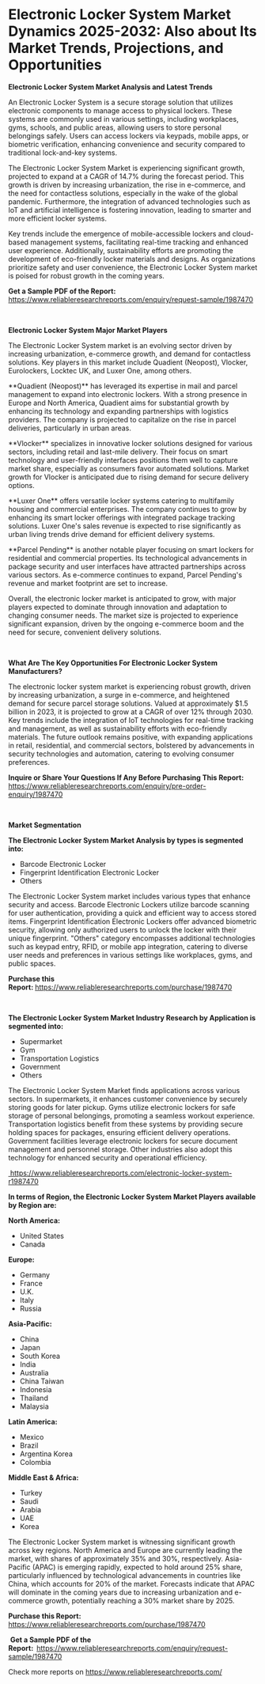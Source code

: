 <p><h1>Electronic Locker System Market Dynamics 2025-2032: Also about Its Market Trends, Projections, and Opportunities</h1></p><p><strong>Electronic Locker System Market Analysis and Latest Trends</strong></p>
<p><p>An Electronic Locker System is a secure storage solution that utilizes electronic components to manage access to physical lockers. These systems are commonly used in various settings, including workplaces, gyms, schools, and public areas, allowing users to store personal belongings safely. Users can access lockers via keypads, mobile apps, or biometric verification, enhancing convenience and security compared to traditional lock-and-key systems.</p><p>The Electronic Locker System Market is experiencing significant growth, projected to expand at a CAGR of 14.7% during the forecast period. This growth is driven by increasing urbanization, the rise in e-commerce, and the need for contactless solutions, especially in the wake of the global pandemic. Furthermore, the integration of advanced technologies such as IoT and artificial intelligence is fostering innovation, leading to smarter and more efficient locker systems. </p><p>Key trends include the emergence of mobile-accessible lockers and cloud-based management systems, facilitating real-time tracking and enhanced user experience. Additionally, sustainability efforts are promoting the development of eco-friendly locker materials and designs. As organizations prioritize safety and user convenience, the Electronic Locker System market is poised for robust growth in the coming years.</p></p>
<p><strong>Get a Sample PDF of the Report:&nbsp;</strong> <a href="https://www.reliableresearchreports.com/enquiry/request-sample/1987470?utm_campaign=2452&utm_medium=2&utm_source=Github&utm_content=ia&utm_term=20022025&utm_id=electronic-locker-system">https://www.reliableresearchreports.com/enquiry/request-sample/1987470</a></p>
<p>&nbsp;</p>
<p><strong>Electronic Locker System Major Market Players</strong></p>
<p><p>The Electronic Locker System market is an evolving sector driven by increasing urbanization, e-commerce growth, and demand for contactless solutions. Key players in this market include Quadient (Neopost), Vlocker, Eurolockers, Locktec UK, and Luxer One, among others.</p><p>**Quadient (Neopost)** has leveraged its expertise in mail and parcel management to expand into electronic lockers. With a strong presence in Europe and North America, Quadient aims for substantial growth by enhancing its technology and expanding partnerships with logistics providers. The company is projected to capitalize on the rise in parcel deliveries, particularly in urban areas.</p><p>**Vlocker** specializes in innovative locker solutions designed for various sectors, including retail and last-mile delivery. Their focus on smart technology and user-friendly interfaces positions them well to capture market share, especially as consumers favor automated solutions. Market growth for Vlocker is anticipated due to rising demand for secure delivery options.</p><p>**Luxer One** offers versatile locker systems catering to multifamily housing and commercial enterprises. The company continues to grow by enhancing its smart locker offerings with integrated package tracking solutions. Luxer One's sales revenue is expected to rise significantly as urban living trends drive demand for efficient delivery systems.</p><p>**Parcel Pending** is another notable player focusing on smart lockers for residential and commercial properties. Its technological advancements in package security and user interfaces have attracted partnerships across various sectors. As e-commerce continues to expand, Parcel Pending's revenue and market footprint are set to increase.</p><p>Overall, the electronic locker market is anticipated to grow, with major players expected to dominate through innovation and adaptation to changing consumer needs. The market size is projected to experience significant expansion, driven by the ongoing e-commerce boom and the need for secure, convenient delivery solutions.</p></p>
<p>&nbsp;</p>
<p><strong>What Are The Key Opportunities For Electronic Locker System Manufacturers?</strong></p>
<p><p>The electronic locker system market is experiencing robust growth, driven by increasing urbanization, a surge in e-commerce, and heightened demand for secure parcel storage solutions. Valued at approximately $1.5 billion in 2023, it is projected to grow at a CAGR of over 12% through 2030. Key trends include the integration of IoT technologies for real-time tracking and management, as well as sustainability efforts with eco-friendly materials. The future outlook remains positive, with expanding applications in retail, residential, and commercial sectors, bolstered by advancements in security technologies and automation, catering to evolving consumer preferences.</p></p>
<p><strong>Inquire or Share Your Questions If Any Before Purchasing This Report:</strong> <a href="https://www.reliableresearchreports.com/enquiry/pre-order-enquiry/1987470?utm_campaign=2452&utm_medium=2&utm_source=Github&utm_content=ia&utm_term=20022025&utm_id=electronic-locker-system">https://www.reliableresearchreports.com/enquiry/pre-order-enquiry/1987470</a></p>
<p>&nbsp;</p>
<p><strong>Market Segmentation</strong></p>
<p><strong>The Electronic Locker System Market Analysis by types is segmented into:</strong></p>
<p><ul><li>Barcode Electronic Locker</li><li>Fingerprint Identification Electronic Locker</li><li>Others</li></ul></p>
<p><p>The Electronic Locker System market includes various types that enhance security and access. Barcode Electronic Lockers utilize barcode scanning for user authentication, providing a quick and efficient way to access stored items. Fingerprint Identification Electronic Lockers offer advanced biometric security, allowing only authorized users to unlock the locker with their unique fingerprint. "Others" category encompasses additional technologies such as keypad entry, RFID, or mobile app integration, catering to diverse user needs and preferences in various settings like workplaces, gyms, and public spaces.</p></p>
<p><strong>Purchase this Report:&nbsp;</strong><a href="https://www.reliableresearchreports.com/purchase/1987470?utm_campaign=2452&utm_medium=2&utm_source=Github&utm_content=ia&utm_term=20022025&utm_id=electronic-locker-system">https://www.reliableresearchreports.com/purchase/1987470</a></p>
<p>&nbsp;</p>
<p><strong>The Electronic Locker System Market Industry Research by Application is segmented into:</strong></p>
<p><ul><li>Supermarket</li><li>Gym</li><li>Transportation Logistics</li><li>Government</li><li>Others</li></ul></p>
<p><p>The Electronic Locker System Market finds applications across various sectors. In supermarkets, it enhances customer convenience by securely storing goods for later pickup. Gyms utilize electronic lockers for safe storage of personal belongings, promoting a seamless workout experience. Transportation logistics benefit from these systems by providing secure holding spaces for packages, ensuring efficient delivery operations. Government facilities leverage electronic lockers for secure document management and personnel storage. Other industries also adopt this technology for enhanced security and operational efficiency.</p></p>
<p><a href="https://www.reliableresearchreports.com/electronic-locker-system-r1987470?utm_campaign=2452&utm_medium=2&utm_source=Github&utm_content=ia&utm_term=20022025&utm_id=electronic-locker-system">&nbsp;https://www.reliableresearchreports.com/electronic-locker-system-r1987470</a></p>
<p><strong>In terms of Region, the Electronic Locker System Market Players available by Region are:</strong></p>
<p>
    <p> <strong> North America: </strong>
        <ul>
            <li>United States</li>
            <li>Canada</li>
        </ul>
        </p> 
    <p> <strong> Europe: </strong>
        <ul>
            <li>Germany</li>
            <li>France</li>
            <li>U.K.</li>
            <li>Italy</li>
            <li>Russia</li>
        </ul>
        </p> 
    <p> <strong> Asia-Pacific: </strong>
        <ul>
            <li>China</li>
            <li>Japan</li>
            <li>South Korea</li>
            <li>India</li>
            <li>Australia</li>
            <li>China Taiwan</li>
            <li>Indonesia</li>
            <li>Thailand</li>
            <li>Malaysia</li>
        </ul>
        </p> 
    <p> <strong> Latin America: </strong>
        <ul>
            <li>Mexico</li>
            <li>Brazil</li>
            <li>Argentina Korea</li>
            <li>Colombia</li>
        </ul>
        </p> 
    <p> <strong> Middle East & Africa: </strong>
        <ul>
            <li>Turkey</li>
            <li>Saudi</li>
            <li>Arabia</li>
            <li>UAE</li>
            <li>Korea</li>
        </ul>
    </p>
    </p>
<p><p>The Electronic Locker System market is witnessing significant growth across key regions. North America and Europe are currently leading the market, with shares of approximately 35% and 30%, respectively. Asia-Pacific (APAC) is emerging rapidly, expected to hold around 25% share, particularly influenced by technological advancements in countries like China, which accounts for 20% of the market. Forecasts indicate that APAC will dominate in the coming years due to increasing urbanization and e-commerce growth, potentially reaching a 30% market share by 2025.</p></p>
<p><strong>Purchase this Report: </strong><a href="https://www.reliableresearchreports.com/purchase/1987470?utm_campaign=2452&utm_medium=2&utm_source=Github&utm_content=ia&utm_term=20022025&utm_id=electronic-locker-system">https://www.reliableresearchreports.com/purchase/1987470</a></p>
<p>&nbsp;<strong>Get a Sample PDF of the Report:&nbsp;&nbsp;</strong><a href="https://www.reliableresearchreports.com/enquiry/request-sample/1987470?utm_campaign=2452&utm_medium=2&utm_source=Github&utm_content=ia&utm_term=20022025&utm_id=electronic-locker-system">https://www.reliableresearchreports.com/enquiry/request-sample/1987470</a></p>
<p><strong></strong></p>
<p>Check more reports on <a href="https://www.reliableresearchreports.com/?utm_campaign=2452&utm_medium=2&utm_source=Github&utm_content=ia&utm_term=20022025&utm_id=electronic-locker-system">https://www.reliableresearchreports.com/</a></p>